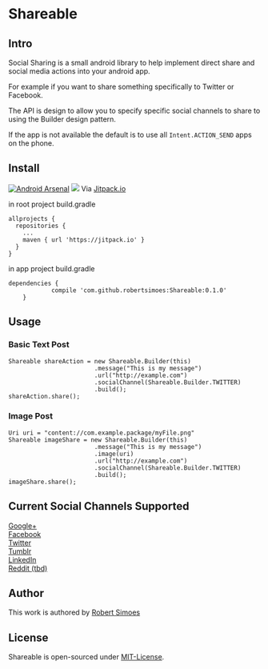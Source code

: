 # Shareable

## Intro 

Social Sharing is a small android library to help implement direct share and social media actions into your android app.

For example if you want to share something specifically to Twitter or Facebook. 

The API is design to allow you to specify specific social channels to share to using the Builder design pattern.

If the app is not available the default is to use all `Intent.ACTION_SEND` apps on the phone.

## Install
[![Android Arsenal](https://img.shields.io/badge/Android%20Arsenal-Shareable-brightgreen.svg?style=flat)](https://android-arsenal.com/details/1/5570) 
[![](https://jitpack.io/v/robertsimoes/Shareable.svg)](https://jitpack.io/#robertsimoes/Shareable) Via [Jitpack.io](http://jitpack.io)

in root project build.gradle
```
allprojects {
  repositories {
    ...
    maven { url 'https://jitpack.io' }
  }
}
```

in app project build.gradle
```
dependencies {
	        compile 'com.github.robertsimoes:Shareable:0.1.0'
	}
```

## Usage
### Basic Text Post
```
Shareable shareAction = new Shareable.Builder(this)
                        .message("This is my message")
                        .url("http://example.com")
                        .socialChannel(Shareable.Builder.TWITTER)
                        .build();
shareAction.share();
```

### Image Post
```
Uri uri = "content://com.example.package/myFile.png"
Shareable imageShare = new Shareable.Builder(this)
                        .message("This is my message")
                        .image(uri)
                        .url("http://example.com")
                        .socialChannel(Shareable.Builder.TWITTER)
                        .build();
imageShare.share();
```


## Current Social Channels Supported 

[Google+](http://plus.google.com)   
[Facebook](http://facebook.com)   
[Twitter](http://twitter.com)   
[Tumblr](http://tumblr.com)   
[LinkedIn](http://linkedin.com)   
[Reddit (tbd)](http://reddit.com)   

## Author

This work is authored by [Robert Simoes](http://robertsimoes.com)

## License

Shareable is open-sourced under [MIT-License](https://opensource.org/licenses/MIT).




